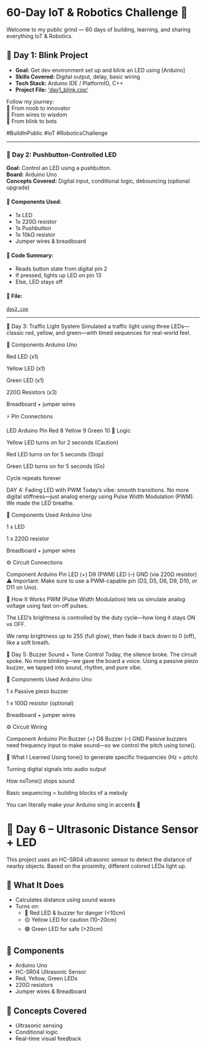 # 60-Day IoT & Robotics Challenge 🚀

Welcome to my public grind — 60 days of building, learning, and sharing everything IoT & Robotics.

## 📅 Day 1: Blink Project
- **Goal:** Get dev environment set up and blink an LED using [Arduino]
- **Skills Covered:** Digital output, delay, basic wiring
- **Tech Stack:** Arduino IDE / PlatformIO, C++
- **Project File:** 
['day1_blink.cpp'](.archivefiles/day1_blink.cpp)

Follow my journey:  
🧠 From noob to innovator  
📡 From wires to wisdom  
🤖 From blink to bots

#BuildInPublic #IoT #RoboticsChallenge

---

### 🚀 Day 2: Pushbutton-Controlled LED

**Goal:** Control an LED using a pushbutton.  
**Board:** Arduino Uno  
**Concepts Covered:** Digital input, conditional logic, debouncing (optional upgrade)

#### 🧰 Components Used:
- 1x LED  
- 1x 220Ω resistor  
- 1x Pushbutton  
- 1x 10kΩ resistor  
- Jumper wires & breadboard  

#### 🧠 Code Summary:
- Reads button state from digital pin 2
- If pressed, lights up LED on pin 13
- Else, LED stays off

#### 📁 File:
[`day2.cpp`](./src/day2.cpp)

---

🚦 Day 3: Traffic Light System
Simulated a traffic light using three LEDs—classic red, yellow, and green—with timed sequences for real-world feel.

🔧 Components
Arduino Uno

Red LED (x1)

Yellow LED (x1)

Green LED (x1)

220Ω Resistors (x3)

Breadboard + jumper wires

⚡ Pin Connections

LED	Arduino Pin
Red	8
Yellow	9
Green	10
🧠 Logic

Yellow LED turns on for 2 seconds (Caution)

Red LED turns on for 5 seconds (Stop)

Green LED turns on for 5 seconds (Go)


Cycle repeats forever


DAY 4: Fading LED with PWM
Today’s vibe: smooth transitions. No more digital stiffness—just analog energy using Pulse Width Modulation (PWM). We made the LED breathe.

🔧 Components Used
Arduino Uno

1 x LED

1 x 220Ω resistor

Breadboard + jumper wires

⚙️ Circuit Connections

Component	Arduino Pin
LED (+)	D9 (PWM)
LED (–)	GND (via 220Ω resistor)
⚠️ Important: Make sure to use a PWM-capable pin (D3, D5, D6, D9, D10, or D11 on Uno).

🧠 How It Works
PWM (Pulse Width Modulation) lets us simulate analog voltage using fast on-off pulses.

The LED’s brightness is controlled by the duty cycle—how long it stays ON vs OFF.

We ramp brightness up to 255 (full glow), then fade it back down to 0 (off), like a soft breath.


🎵 Day 5: Buzzer Sound + Tone Control
Today, the silence broke. The circuit spoke.
No more blinking—we gave the board a voice.
Using a passive piezo buzzer, we tapped into sound, rhythm, and pure vibe.

🔧 Components Used
Arduino Uno

1 x Passive piezo buzzer

1 x 100Ω resistor (optional)

Breadboard + jumper wires

⚙️ Circuit Wiring

Component	Arduino Pin
Buzzer (+)	D8
Buzzer (–)	GND
Passive buzzers need frequency input to make sound—so we control the pitch using tone().

🧠 What I Learned
Using tone() to generate specific frequencies (Hz = pitch)

Turning digital signals into audio output

How noTone() stops sound

Basic sequencing = building blocks of a melody

You can literally make your Arduino sing in accents 🎤

# 🚀 Day 6 – Ultrasonic Distance Sensor + LED

This project uses an HC-SR04 ultrasonic sensor to detect the distance of nearby objects. Based on the proximity, different colored LEDs light up.

## 🎯 What It Does
- Calculates distance using sound waves
- Turns on:
  - 🔴 Red LED & buzzer for danger (<10cm)
  - 🟡 Yellow LED for caution (10–20cm)
  - 🟢 Green LED for safe (>20cm)

## 🧩 Components
- Arduino Uno
- HC-SR04 Ultrasonic Sensor
- Red, Yellow, Green LEDs
- 220Ω resistors
- Jumper wires & Breadboard

## 🧠 Concepts Covered
- Ultrasonic sensing
- Conditional logic
- Real-time visual feedback

